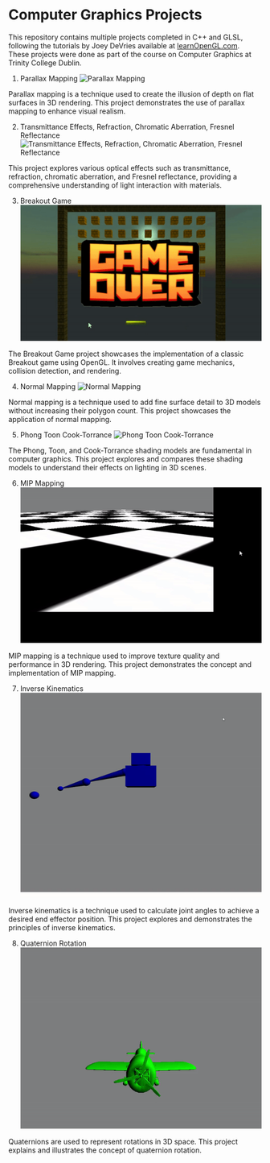 # Computer Graphics Projects

This repository contains multiple projects completed in C++ and GLSL, following the tutorials by Joey DeVries available at [learnOpenGL.com](https://learnopengl.com). These projects were done as part of the course on Computer Graphics at Trinity College Dublin.

1. Parallax Mapping
   ![Parallax Mapping](parallaxMapping.gif)
   
Parallax mapping is a technique used to create the illusion of depth on flat surfaces in 3D rendering. This project demonstrates the use of parallax mapping to enhance visual realism.

2. Transmittance Effects, Refraction, Chromatic Aberration, Fresnel Reflectance
   ![Transmittance Effects, Refraction, Chromatic Aberration, Fresnel Reflectance](TransmittanceEffectsRefractionChromaticabarationFresnelReflectance.gif)
   
This project explores various optical effects such as transmittance, refraction, chromatic aberration, and Fresnel reflectance, providing a comprehensive understanding of light interaction with materials.

3. Breakout Game
   ![Breakout Game](BreakoutGame.gif)
   
The Breakout Game project showcases the implementation of a classic Breakout game using OpenGL. It involves creating game mechanics, collision detection, and rendering.

4. Normal Mapping
   ![Normal Mapping](NormalMapping.gif)
   
Normal mapping is a technique used to add fine surface detail to 3D models without increasing their polygon count. This project showcases the application of normal mapping.

5. Phong Toon Cook-Torrance
   ![Phong Toon Cook-Torrance](PhongToonCookTorrance.gif)
   
The Phong, Toon, and Cook-Torrance shading models are fundamental in computer graphics. This project explores and compares these shading models to understand their effects on lighting in 3D scenes.

6. MIP Mapping
   ![MIP Mapping](MIPMapping.gif)
   
MIP mapping is a technique used to improve texture quality and performance in 3D rendering. This project demonstrates the concept and implementation of MIP mapping.

7. Inverse Kinematics
   ![Inverse Kinematics](InverseKinematics.gif)
   
Inverse kinematics is a technique used to calculate joint angles to achieve a desired end effector position. This project explores and demonstrates the principles of inverse kinematics.

8. Quaternion Rotation
   ![Quaternion Rotation](QuaternionRotation.gif)
   
Quaternions are used to represent rotations in 3D space. This project explains and illustrates the concept of quaternion rotation.

